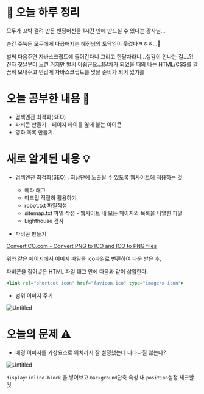 # 🌳 오늘 하루 정리

모두가 꼬박 걸려 만든 밴딩머신을 1시간 만에 만드실 수 있다는 강사님…

순간 주눅든 모두에게 다급해지는 혜진님의 토닥임이 웃겼다ㅋㅎㅎ…🥲

벌써 다음주면 자바스크립트에 들어간다니 그리고 한달차라니...실감이 안나는 걸....?!
진자 첫날부터 느낀 거지만 벌써 아쉽군요...1달차가 되었을 때의 나는 HTML/CSS를 깔끔히 보내주고 반갑게 자바스크립트를 맞을 준비가 되어 있기를

# 오늘 공부한 내용 🌼

- 검색엔진 최적화(SEO)
- 파비콘 만들기 - 페이지 타이틀 옆에 붙는 아이콘
- 영화 목록 만들기

# 새로 알게된 내용 💡

- 검색엔진 최적화(SEO) : 최상단에 노출될 수 있도록 웹사이트에 적용하는 것

  - 메타 태그
  - 마크업 적절히 활용하기
  - robot.txt 파일작성
  - sitemap.txt 파일 작성 - 웹사이트 내 모든 페이지의 목록을 나열한 파일
  - Lighthouse 검사

- 파비콘 만들기

[ConvertICO.com - Convert PNG to ICO and ICO to PNG files](https://convertico.com/#google_vignette)

위와 같은 페이지에서 이미지 파일을 ico파일로 변환하여 다운 받은 후,

파비콘을 집어넣은 HTML 파일 <head>태그 안에 다음과 같이 삽입한다.

```jsx
<link rel="shortcut icon" href="favicon.ico" type="image/x-icon">
```

- 범위 이미지 주기

![Untitled](https://s3-us-west-2.amazonaws.com/secure.notion-static.com/c96c1f30-b605-4574-9567-9a1476b51fb8/Untitled.png)

# 오늘의 문제 ⚠️

- 배경 이미지를 가상요소로 위치까지 잘 설정했는데 나타나질 않는다?

![Untitled](https://s3-us-west-2.amazonaws.com/secure.notion-static.com/ec0b49e6-3b16-450d-b3cc-1f924bf02c6a/Untitled.png)

`display:inline-block` 을 넣어보고 `background`단축 속성 내 `position`설정 체크할 것

